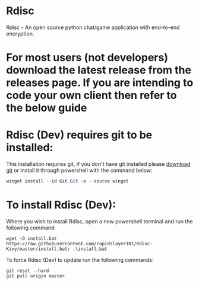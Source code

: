 # Rdisc
Rdisc - An open source python chat/game application with end-to-end encryption.

# For most users (not developers) download the latest release from the releases page. If you are intending to code your own client then refer to the below guide

# Rdisc (Dev) requires git to be installed:
This installation requires git, if you don't have git installed please [download git](https://git-scm.com/download/win) or install it through powershell with the command below:

```powershell
winget install --id Git.Git -e --source winget
```


# To install Rdisc (Dev):
Where you wish to install Rdisc, open a new powershell terminal and run the following command:
```
wget -O install.bat https://raw.githubusercontent.com/rapidslayer101/Rdisc-Kivy/master/install.bat; .\install.bat
```

To force Rdisc (Dev) to update run the following commands:

```
git reset --hard
git pull origin master
```